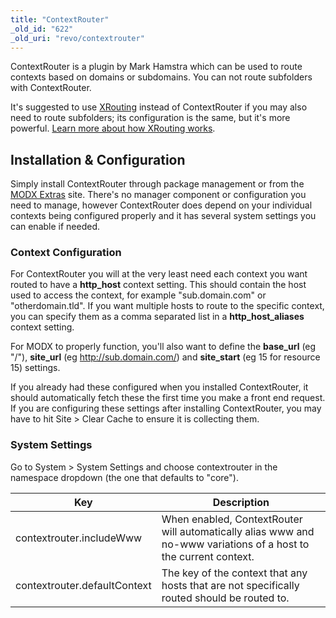 ```yaml
---
title: "ContextRouter"
_old_id: "622"
_old_uri: "revo/contextrouter"
---
```


ContextRouter is a plugin by Mark Hamstra which can be used to route contexts based on domains or subdomains. You can not route subfolders with ContextRouter.

It's suggested to use [XRouting](https://modx.com/extras/package/xrouting) instead of ContextRouter if you may also need to route subfolders; its configuration is the same, but it's more powerful. [Learn more about how XRouting works](https://modx.today/posts/2015/05/using-xrouting-for-multilingual-websites-in-modx).

## Installation & Configuration

Simply install ContextRouter through package management or from the [MODX Extras](http://modx.com/extras/package/contextrouter) site. There's no manager component or configuration you need to manage, however ContextRouter does depend on your individual contexts being configured properly and it has several system settings you can enable if needed.

### Context Configuration

For ContextRouter you will at the very least need each context you want routed to have a **http\_host** context setting. This should contain the host used to access the context, for example "sub.domain.com" or "otherdomain.tld". If you want multiple hosts to route to the specific context, you can specify them as a comma separated list in a **http\_host\_aliases** context setting.

For MODX to properly function, you'll also want to define the **base\_url** (eg "/"), **site\_url** (eg <http://sub.domain.com/>) and **site\_start** (eg 15 for resource 15) settings.

If you already had these configured when you installed ContextRouter, it should automatically fetch these the first time you make a front end request. If you are configuring these settings after installing ContextRouter, you may have to hit Site > Clear Cache to ensure it is collecting them.

### System Settings

Go to System > System Settings and choose contextrouter in the namespace dropdown (the one that defaults to "core").

| Key | Description |
|-----|-------------|
| contextrouter.includeWww | When enabled, ContextRouter will automatically alias www and no-www variations of a host to the current context. |
| contextrouter.defaultContext | The key of the context that any hosts that are not specifically routed should be routed to. |

###